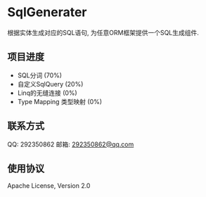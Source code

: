 # SqlGenerater
根据实体生成对应的SQL语句, 为任意ORM框架提供一个SQL生成组件.

项目进度
--------------
- SQL分词 (70%)
- 自定义SqlQuery (20%)
- Linq的无缝连接 (0%)
- Type Mapping 类型映射 (0%)

联系方式
--------------
QQ: 292350862
邮箱: 292350862@qq.com

使用协议
--------------
Apache License, Version 2.0
